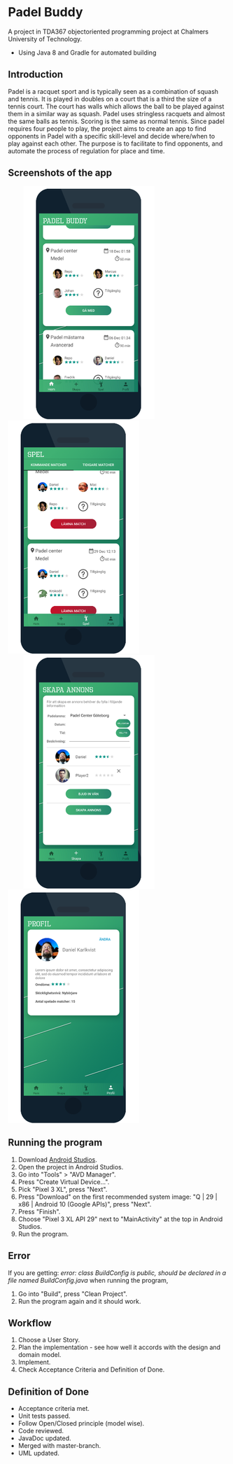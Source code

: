 # Padel Buddy
A project in TDA367 objectoriented programming project at Chalmers University of Technology.
* Using Java 8 and Gradle for automated building

## Introduction
Padel is a racquet sport and is typically seen as a combination of squash and tennis. It is played in doubles on a court that is a third the size of a tennis court. The court has walls which allows the ball to be played against them in a similar way as squash. Padel uses stringless racquets and almost the same balls as tennis. Scoring is the same as normal tennis. Since padel requires four people to play, the project aims to create an app to find opponents in Padel with a specific skill-level and decide where/when to play against each other. The purpose is to facilitate to find opponents, and automate the process of regulation for place and time.

## Screenshots of the app
<p float="left">
  <img src="screenshots/home.png" width="300" hspace="35"/>
  <img src="screenshots/upcoming-games.png" width="300"/>
  <img src="screenshots/create-ad.png" width="300" hspace="35"/> 
  <img src="screenshots/profile.png" width="300" /> 
</p>

## Running the program
1. Download [Android Studios](https://www.google.com).
2. Open the project in Android Studios.
3. Go into "Tools" > "AVD Manager".
4. Press "Create Virtual Device...".
5. Pick "Pixel 3 XL", press "Next".
7. Press "Download" on the first recommended system image: "Q | 29 | x86 | Android 10 (Google APIs)", press "Next".
8. Press "Finish".
9. Choose "Pixel 3 XL API 29" next to "MainActivity" at the top in Android Studios.
10. Run the program.

## Error
If you are getting: *error: class BuildConfig is public, should be declared in a file named BuildConfig.java* when running the program,
1. Go into "Build", press "Clean Project".
2. Run the program again and it should work.

## Workflow
1. Choose a User Story.
2. Plan the implementation - see how well it accords with the design and domain model.
3. Implement.
4. Check Acceptance Criteria and Definition of Done.

## Definition of Done
* Acceptance criteria met.
* Unit tests passed.
* Follow Open/Closed principle (model wise).
* Code reviewed.
* JavaDoc updated.
* Merged with master-branch.
* UML updated.


